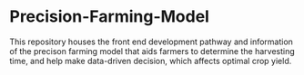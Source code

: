 # Precision-Farming-Model
This repository houses the front end development pathway and information of the precison farming model that aids farmers to determine the harvesting time, and help make data-driven decision, which affects optimal crop yield.
